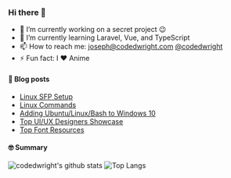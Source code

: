 ### Hi there 👋

- 🔭 I’m currently working on a secret project 😉
- 🌱 I’m currently learning Laravel, Vue, and TypeScript
- 📫 How to reach me: [joseph@codedwright.com](mailto:joseph@codedwright.com) [@codedwright](https://www.instagram.com/codedwright/)
- ⚡ Fun fact: I ❤️ Anime

#### 📕 Blog posts
<!-- BLOG-POST-LIST:START -->
- [Linux SFP Setup](https://codedwright.github.io/blog/linux-sfp-setup/)
- [Linux Commands](https://codedwright.github.io/blog/linux-commands/)
- [Adding Ubuntu/Linux/Bash to Windows 10](https://codedwright.github.io/blog/windows-subsystem-for-linux/)
- [Top UI/UX Designers Showcase](https://codedwright.github.io/blog/top-ui-ux-showcase/)
- [Top Font Resources](https://codedwright.github.io/blog/top-font-resources/)
<!-- BLOG-POST-LIST:END -->

#### 🤓 Summary

![codedwright's github stats](https://github-readme-stats.vercel.app/api?username=codedwright&hide=stars,prs,contribs,issues,contrib&show_icons=true&count_private=true)
![Top Langs](https://github-readme-stats.vercel.app/api/top-langs/?username=codedwright&&layout=compact&hide=hack)
